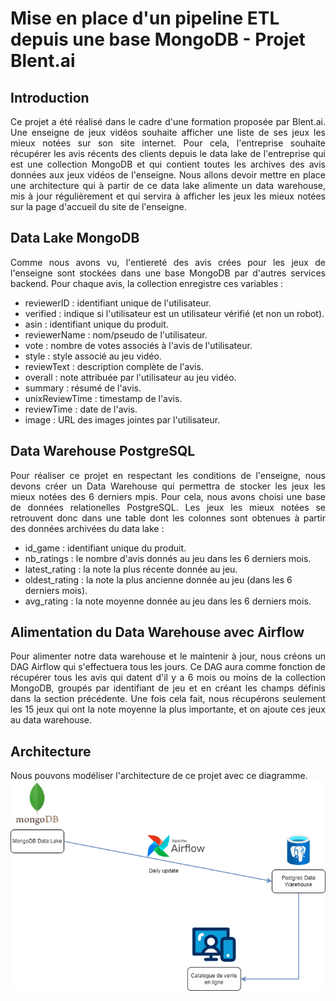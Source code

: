 # Mise en place d'un pipeline ETL depuis une base MongoDB - Projet Blent.ai

## Introduction
<p align="justify">Ce projet a été réalisé dans le cadre d'une formation proposée par Blent.ai. Une enseigne de jeux vidéos souhaite afficher une liste de ses jeux les mieux notées sur son site internet. Pour cela, l'entreprise souhaite récupérer les avis récents des clients depuis le data lake de l'entreprise qui est une collection MongoDB et qui contient toutes les archives des avis données aux jeux vidéos de l'enseigne. Nous allons devoir mettre en place une architecture qui à partir de ce data lake alimente un data warehouse, mis à jour régulièrement et qui servira à afficher les jeux les mieux notées sur la page d'accueil du site de l'enseigne.</p> 

## Data Lake MongoDB
<p align="justify">Comme nous avons vu, l'entiereté des avis crées pour les jeux de l'enseigne sont stockées dans une base MongoDB par d'autres services backend. Pour chaque avis, la collection enregistre ces variables :</p>

- reviewerID : identifiant unique de l'utilisateur.
- verified : indique si l'utilisateur est un utilisateur vérifié (et non un robot).
- asin : identifiant unique du produit.
- reviewerName : nom/pseudo de l'utilisateur.
- vote : nombre de votes associés à l'avis de l'utilisateur.
- style : style associé au jeu vidéo.
- reviewText : description complète de l'avis.
- overall : note attribuée par l'utilisateur au jeu vidéo.
- summary : résumé de l'avis.
- unixReviewTime : timestamp de l'avis.
- reviewTime : date de l'avis.
- image : URL des images jointes par l'utilisateur.

## Data Warehouse PostgreSQL
<p align="justify">Pour réaliser ce projet en respectant les conditions de l'enseigne, nous devons créer un Data Warehouse qui permettra de stocker les jeux les mieux notées des 6 derniers mpis. Pour cela, nous avons choisi une base de données relationelles PostgreSQL. Les jeux les mieux notées se retrouvent donc dans une table dont les colonnes sont obtenues à partir des données archivées du data lake :</p>

- id_game : identifiant unique du produit.
- nb_ratings : le nombre d'avis donnés au jeu dans les 6 derniers mois.
- latest_rating : la note la plus récente donnée au jeu.
- oldest_rating : la note la plus ancienne donnée au jeu (dans les 6 derniers mois).
- avg_rating : la note moyenne donnée au jeu dans les 6 derniers mois.


## Alimentation du Data Warehouse avec Airflow
<p align="justify">Pour alimenter notre data warehouse et le maintenir à jour, nous créons un DAG Airflow qui s'effectuera tous les jours. Ce DAG aura comme fonction de récupérer tous les avis qui datent d'il y a 6 mois ou moins de la collection MongoDB, groupés par identifiant de jeu et en créant les champs définis dans la section précédente. Une fois cela fait, nous récupérons seulement les 15 jeux qui ont la note moyenne la plus importante, et on ajoute ces jeux au data warehouse.</p>

## Architecture
Nous pouvons modéliser l'architecture de ce projet avec ce diagramme.
![Diagramme d'architecture du projet](img/architecture_pipeline_etl_games.png)
